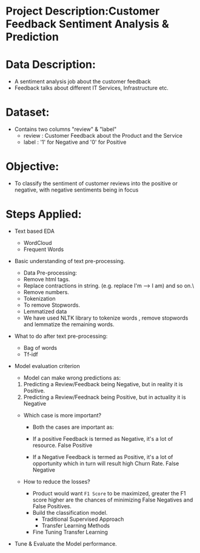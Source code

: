 # **Project Description:Customer Feedback Sentiment Analysis & Prediction**
 
# **Data Description**:

- A sentiment analysis job about the customer feedback
- Feedback talks about different IT Services, Infrastructure etc.

# **Dataset**:

- Contains two columns "review" & "label"
    - review : Customer Feedback about the Product and the Service
    - label : '1' for Negative and '0' for Positive

# **Objective**:

- To classify the sentiment of customer reviews into the positive or negative, with negative sentiments being in focus

# **Steps Applied**:
- Text based EDA
  - WordCloud
  - Frequent Words
- Basic understanding of text pre-processing.
  - Data Pre-processing:
  - Remove html tags.
  - Replace contractions in string. (e.g. replace I'm --> I am) and so on.\
  - Remove numbers.
  - Tokenization
  - To remove Stopwords.
  - Lemmatized data
  - We have used NLTK library to tokenize words , remove stopwords and lemmatize the remaining words.

- What to do after text pre-processing:
    - Bag of words
    - Tf-idf

- Model evaluation criterion

  - Model can make wrong predictions as:

   1. Predicting a Review/Feedback being Negative, but in reality it is Positive. 
   2. Predicting a Review/Feednack being Positive, but in actuality it is Negative

  - Which case is more important? 
    * Both the cases are important as:

    * If a positive Feedback is termed as Negative, it's a lot of resource. False Positive

    * If a Negative Feedback is termed as Positive, it's a lot of opportunity which in turn will result high Churn Rate. False Negative 



   - How to reduce the losses?

     * Product would want `F1 Score` to be maximized, greater the F1  score higher are the chances of minimizing False Negatives and False Positives. 
     - Build the classification model.
       - Traditional Supervised Approach
       - Transfer Learning Methods
      - Fine Tuning Transfer Learning

- Tune & Evaluate the Model performance.
